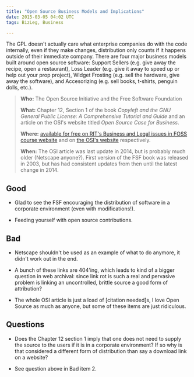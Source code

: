 ```yaml
---
title: "Open Source Business Models and Implications"
date: 2015-03-05 04:02 UTC
tags: BizLeg, Business

---
```


The GPL doesn't actually care what enterprise companies do with the code internally, even if they make changes, distribution only counts if it happens outside of their immediate company. There are four major business models built around open source software: Support Sellers (e.g. give away the recipe, open a restaurant), Loss Leader (e.g. give it away to speed up or help out your prop project), Widget Frosting (e.g. sell the hardware, give away the software), and Accesorizing (e.g. sell books, t-shirts, penguin dolls, etc.).

> **Who:** The Open Source Initiative and the Free Software Foundation
>
> **What:** Chapter 12, Section 1 of the book *Copyleft and the GNU General Public License: A Comprehensive Tutorial and Guide* and an article on the OSI's website titled *Open Source Case for Business*.
>
> **Where:** [available for free on RIT's Business and Legal issues in FOSS course website](http://bizlegfoss-ritigm.rhcloud.com/static/books/comprehensive-gpl-guide.pdf#section.12.1) and on [the OSI's website](http://opensource.org/advocacy/case_for_business.php) respectively.
>
> **When:** The OSI article was last update in 2014, but is probably much older (Netscape anyone?). First version of the FSF book was released in 2003, but has had consistent updates from then until the latest change in 2014.

## Good

* Glad to see the FSF encouraging the distribution of software in a corporate environment (even with modifications!).

* Feeding yourself with open source contributions.

## Bad

* Netscape shouldn't be used as an example of what to do anymore, it didn't work out in the end.

* A bunch of these links are 404'ing, which leads to kind of a bigger question in web archival: since link rot is such a real and pervasive problem is linking an uncontrolled, brittle source a good form of attribution?

* The whole OSI article is just a load of [citation needed]s, I love Open Source as much as anyone, but some of these items are just ridiculous.

## Questions

* Does the Chapter 12 section 1 imply that one does not need to supply the source to the users if it is in a corporate environment? If so why is that considered a different form of distribution than say a download link on a website?

* See question above in Bad item 2.
